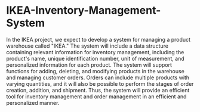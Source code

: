 # IKEA-Inventory-Management-System
In the IKEA project, we expect to develop a system for managing a product warehouse called "IKEA." The system will include a data structure containing relevant information for inventory management, including the product's name, unique identification number, unit of measurement, and personalized information for each product. The system will support functions for adding, deleting, and modifying products in the warehouse and managing customer orders. Orders can include multiple products with varying quantities, and it will also be possible to perform the stages of order creation, addition, and shipment. Thus, the system will provide an efficient tool for inventory management and order management in an efficient and personalized manner.
